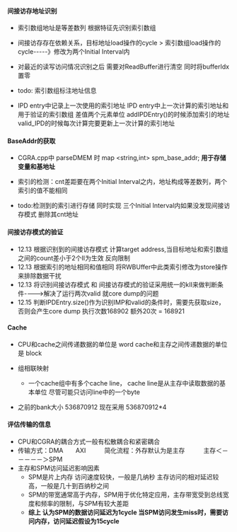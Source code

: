 #### 间接访存地址识别
* 索引数组地址是等差数列  根据特征先识别索引数组
* 间接访存存在依赖关系，目标地址load操作的cycle > 索引数组load操作的cycle-----》修改为两个Initial Interval内
* 对最近的读写访问情况识别之后 需要对ReadBuffer进行清空  同时将bufferIdx置零

* todo: 索引数组标注地址信息
* IPD entry中记录上一次使用的索引地址  IPD entry中上一次计算的索引地址和用于验证的索引数组 差值两个元素单位   addIPDEntry()的时候添加索引的地址  valid_IPD的时候每次计算完要更新上一次计算的索引地址


#### BaseAddr的获取

* CGRA.cpp中 parseDMEM 时 map <string,int> spm_base_addr;   **用于存储变量和基地址**
* 索引的检测：cnt差距要在两个Initial Interval之内，地址构成等差数列，两个索引的值不能相同

*   todo:检测到的索引进行存储 同时实现 三个Initial  Interval内如果没发现间接访存模式  删除其cnt地址



#### 间接访存模式的验证
* 12.13  根据识别到的间接访存模式 计算target address,当目标地址和索引数组之间的count差小于2个II为生效  反向限制
* 12.13  根据索引的地址相同和值相同 将RWBUffer中此类索引修改为store操作 来排除数据干扰
* 12.13  将识别间接访存模式 和 间接访存模式的验证采用统一的kII来做判断条件---->解决了运行两次valid 就core dump的问题
* 12.15  判断IPDEntry.size()作为识别IMP和valid的条件时，需要先获取size，否则会产生core dump 执行次数168902 额外20次 = 168921








#### Cache

* CPU和cache之间传递数据的单位是 word   cache和主存之间传递数据的单位是 block
* 组相联映射
  * 一个cache组中有多个cache line， cache line是从主存中读取数据的基本单位 尽管可能只访问line中的一个byte





* 之前的bank大小 536870912    现在采用 536870912*4





#### 评估传输的信息

* CPU和CGRA的耦合方式一般有松散耦合和紧密耦合
* 传输方式：DMA　　AXI　　　简化流程：外存默认为是主存　　　主存＜－－－－－＞SPM
* 主存和SPM访问延迟影响因素
  * SPM是片上内存  访问速度较快，一般是几纳秒    主存访问的相对延迟较高，一般是几十到百纳秒之间
  * SPM的带宽通常高于内存，SPM用于优化特定应用，主存带宽受到总线宽度和频率的限制，与SPM有较大差距
  * **综上 认为SPM的数据访问延迟为1cycle   当SPM访问发生miss时，需要访问内存，访问延迟假设为15cycle**



